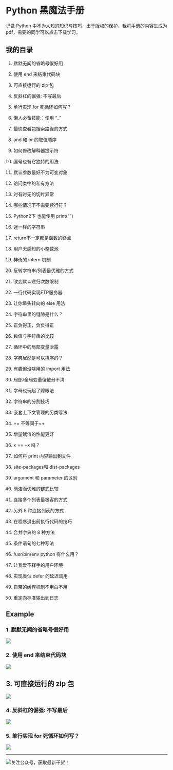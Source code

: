 # Python 黑魔法手册

记录 Python 中不为人知的知识与技巧，出于版权的保护，我将手册的内容生成为 pdf，需要的同学可以点击下载学习。


## 我的目录

01. 默默无闻的省略号很好用

02. 使用 end 来结束代码块

03. 可直接运行的 zip 包

04. 反斜杠的倔强: 不写最后

05. 单行实现 for 死循环如何写？

06. 懒人必备技能：使用 “_”

07. 最快查看包搜索路径的方式

08. and 和 or 的取值顺序

09. 如何修改解释器提示符

10. 逗号也有它独特的用法

11. 默认参数最好不为可变对象

12. 访问类中的私有方法

13. 时有时无的切片异常

14. 哪些情况下不需要续行符？

15. Python2下 也能使用 print(“”)

16. 迷一样的字符串

17. return不一定都是函数的终点

18. 用户无感知的小整数池

19. 神奇的 intern 机制

20. 反转字符串/列表最优雅的方式

21. 改变默认递归次数限制

22. 一行代码实现FTP服务器

23. 让你晕头转向的 else 用法

24. 字符串里的缝隙是什么？

25. 正负得正，负负得正

26. 数值与字符串的比较

27. 循环中的局部变量泄露

28. 字典居然是可以排序的？

29. 有趣但没啥用的 import 用法

30. 局部/全局变量傻傻分不清

31. 字母也玩起了障眼法

32. 字符串的分割技巧

33. 嵌套上下文管理的另类写法

34. += 不等同于=+

35. 增量赋值的性能更好

36. x == +x 吗？

37.  如何将 print 内容输出到文件

38. site-packages和 dist-packages

39. argument 和 parameter 的区别

40.  简洁而优雅的链式比较

41. 连接多个列表最极客的方式

42. 另外 8 种连接列表的方式

43. 在程序退出前执行代码的技巧

44. 合并字典的 8 种方法

45. 条件语句的七种写法

46. /usr/bin/env python 有什么用？

47. 让我爱不释手的用户环境

48. 实现类似 defer 的延迟调用

49. 自带的缓存机制不用白不用

50. 重定向标准输出到日志


## Example

### 1. 默默无闻的省略号很好用

![](http://image.iswbm.com/20200511195542.png)

### 2. 使用 end 来结束代码块

![](http://image.iswbm.com/20200511195316.png)

## 3. 可直接运行的 zip 包

![](http://image.iswbm.com/20200511195259.png)

### 4. 反斜杠的倔强: 不写最后

![](http://image.iswbm.com/20200511195235.png)

### 5. 单行实现 for 死循环如何写？

![](http://image.iswbm.com/20200511195137.png)



---



![关注公众号，获取最新干货！](http://image.python-online.cn/image-20200320125724880.png)